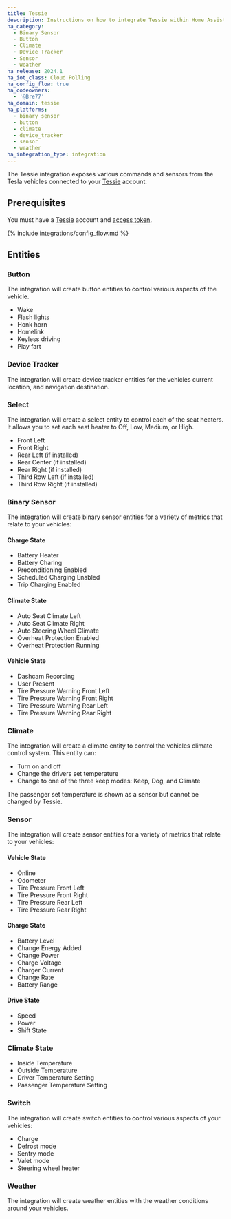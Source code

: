 ```yaml
---
title: Tessie
description: Instructions on how to integrate Tessie within Home Assistant.
ha_category:
  - Binary Sensor
  - Button
  - Climate
  - Device Tracker
  - Sensor
  - Weather
ha_release: 2024.1
ha_iot_class: Cloud Polling
ha_config_flow: true
ha_codeowners:
  - '@Bre77'
ha_domain: tessie
ha_platforms:
  - binary_sensor
  - button
  - climate
  - device_tracker
  - sensor
  - weather
ha_integration_type: integration
---
```


The Tessie integration exposes various commands and sensors from the Tesla vehicles connected to your [Tessie](https://my.tessie.com/) account.

## Prerequisites

You must have a [Tessie](https://my.tessie.com/) account and [access token](https://my.tessie.com/settings/api).

{% include integrations/config_flow.md %}

## Entities

### Button

The integration will create button entities to control various aspects of the vehicle.

- Wake
- Flash lights
- Honk horn
- Homelink
- Keyless driving
- Play fart


### Device Tracker

The integration will create device tracker entities for the vehicles current location, and navigation destination.


### Select

The integration will create a select entity to control each of the seat heaters. It allows you to set each seat heater to Off, Low, Medium, or High.

- Front Left
- Front Right
- Rear Left (if installed)
- Rear Center (if installed)
- Rear Right (if installed)
- Third Row Left (if installed)
- Third Row Right (if installed)

### Binary Sensor

The integration will create binary sensor entities for a variety of metrics that relate to your vehicles: 

#### Charge State

- Battery Heater
- Battery Charing
- Preconditioning Enabled
- Scheduled Charging Enabled
- Trip Charging Enabled

#### Climate State

- Auto Seat Climate Left
- Auto Seat Climate Right
- Auto Steering Wheel Climate
- Overheat Protection Enabled
- Overheat Protection Running

#### Vehicle State

- Dashcam Recording
- User Present
- Tire Pressure Warning Front Left
- Tire Pressure Warning Front Right
- Tire Pressure Warning Rear Left
- Tire Pressure Warning Rear Right

### Climate

The integration will create a climate entity to control the vehicles climate control system. This entity can:

- Turn on and off
- Change the drivers set temperature
- Change to one of the three keep modes: Keep, Dog, and Climate

The passenger set temperature is shown as a sensor but cannot be changed by Tessie.

### Sensor

The integration will create sensor entities for a variety of metrics that relate to your vehicles:

#### Vehicle State

- Online
- Odometer
- Tire Pressure Front Left
- Tire Pressure Front Right
- Tire Pressure Rear Left
- Tire Pressure Rear Right

#### Charge State

- Battery Level
- Change Energy Added
- Change Power
- Charge Voltage
- Charger Current
- Change Rate
- Battery Range

#### Drive State

- Speed
- Power
- Shift State

### Climate State

- Inside Temperature
- Outside Temperature
- Driver Temperature Setting
- Passenger Temperature Setting


### Switch

The integration will create switch entities to control various aspects of your vehicles:

- Charge
- Defrost mode
- Sentry mode
- Valet mode
- Steering wheel heater


### Weather

The integration will create weather entities with the weather conditions around your vehicles.

